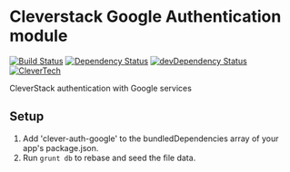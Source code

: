 # Cleverstack Google Authentication module

[![Build Status](http://img.shields.io/travis/CleverStack/clever-auth-google.svg)](https://travis-ci.org/CleverStack/clever-auth-google) [![Dependency Status](https://david-dm.org/CleverStack/clever-auth-google.svg?theme=shields.io)](https://david-dm.org/CleverStack/clever-auth-google) [![devDependency Status](https://david-dm.org/CleverStack/clever-auth-google/dev-status.svg?theme=shields.io)](https://david-dm.org/CleverStack/clever-auth-google#info=devDependencies) [![CleverTech](http://img.shields.io/badge/clever-tech-ff9933.svg)](http://www.clevertech.biz/)

CleverStack authentication with Google services

## Setup
1. Add 'clever-auth-google' to the bundledDependencies array of your app's package.json.
2. Run `grunt db` to rebase and seed the file data.
